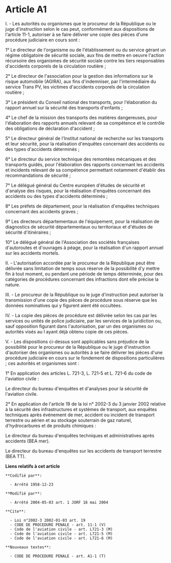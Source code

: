 # Article A1

I. -  Les autorités ou organismes que le procureur de la République ou le juge d'instruction selon le cas peut, conformément
aux dispositions de l'article 11-1, autoriser à se faire délivrer une copie des pièces d'une procédure judiciaire en cours
sont :

1° Le directeur de l'organisme ou de l'établissement ou du service gérant un régime obligatoire de sécurité sociale, aux fins
de mettre en oeuvre l'action récursoire des organismes de sécurité sociale contre les tiers responsables d'accidents
corporels de la circulation routière ;

2° Le directeur de l'association pour la gestion des informations sur le risque automobile (AGIRA), aux fins d'indemniser,
par l'intermédiaire du service Trans PV, les victimes d'accidents corporels de la circulation routière ;

3° Le président du Conseil national des transports, pour l'élaboration du rapport annuel sur la sécurité des transports
d'enfants ;

4° Le chef de la mission des transports des matières dangereuses, pour l'élaboration des rapports annuels relevant de sa
compétence et le contrôle des obligations de déclaration d'accident ;

5° Le directeur général de l'Institut national de recherche sur les transports et leur sécurité, pour la réalisation
d'enquêtes concernant des accidents ou des types d'accidents déterminés ;

6° Le directeur du service technique des remontées mécaniques et des transports guidés, pour l'élaboration des rapports
concernant les accidents et incidents relevant de sa compétence permettant notamment d'établir des recommandations de
sécurité ;

7° Le délégué général du Centre européen d'études de sécurité et d'analyse des risques, pour la réalisation d'enquêtes
concernant des accidents ou des types d'accidents déterminés ;

8° Les préfets de département, pour la réalisation d'enquêtes techniques concernant des accidents graves ;

9° Les directeurs départementaux de l'équipement, pour la réalisation de diagnostics de sécurité départementaux ou
territoriaux et d'études de sécurité d'itinéraires ;

10° Le délégué général de l'Association des sociétés françaises d'autoroutes et d'ouvrages à péage, pour la réalisation d'un
rapport annuel sur les accidents mortels.

II. - L'autorisation accordée par le procureur de la République peut être délivrée sans limitation de temps sous réserve de
la possibilité d'y mettre fin à tout moment, ou pendant une période de temps déterminée, pour des catégories de procédures
concernant des infractions dont elle précise la nature.

III. - Le procureur de la République ou le juge d'instruction peut autoriser la transmission d'une copie des pièces de
procédure sous réserve que les données nominatives qui y figurent aient été occultées.

IV. - La copie des pièces de procédure est délivrée selon les cas par les services ou unités de police judiciaire, par les
services de la juridiction ou, sauf opposition figurant dans l'autorisation, par un des organismes ou autorités visés au I
ayant déjà obtenu copie de ces pièces.

V. - Les dispositions ci-dessus sont applicables sans préjudice de la possibilité pour le procureur de la République ou le
juge d'instruction d'autoriser des organismes ou autorités à se faire délivrer les pièces d'une procédure judiciaire en cours
sur le fondement de dispositions particulières ; ces autorités et organismes sont :

1° En application des articles L. 721-3, L. 721-5 et L. 721-6 du code de l'aviation civile :

Le directeur du bureau d'enquêtes et d'analyses pour la sécurité de l'aviation civile.

2° En application de l'article 19 de la loi n° 2002-3 du 3 janvier 2002 relative à la sécurité des infrastructures et
systèmes de transport, aux enquêtes techniques après événement de mer, accident ou incident de transport terrestre ou aérien
et au stockage souterrain de gaz naturel, d'hydrocarbures et de produits chimiques :

Le directeur du bureau d'enquêtes techniques et administratives après accidents (BEA mer).

Le directeur du bureau d'enquêtes sur les accidents de transport terrestre (BEA TT).

**Liens relatifs à cet article**

	**Codifié par**:

	  - Arrêté 1958-12-23

	**Modifié par**:

	  - Arrêté 2004-05-03 art. 1 JORF 18 mai 2004

	**Cite**:

	  - Loi n°2002-3 2002-01-03 art. 19
	  - CODE DE PROCEDURE PENALE - art. 11-1 (V)
	  - Code de l'aviation civile - art. L721-3 (M)
	  - Code de l'aviation civile - art. L721-5 (M)
	  - Code de l'aviation civile - art. L721-6 (M)

	**Nouveaux textes**:

	  - CODE DE PROCEDURE PENALE - art. A1-1 (T)
